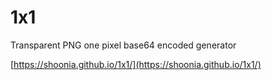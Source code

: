 # 1x1

Transparent PNG one pixel base64 encoded generator

[https://shoonia.github.io/1x1/](https://shoonia.github.io/1x1/)
